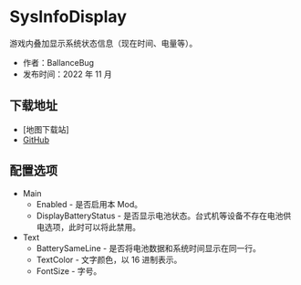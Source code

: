 # SysInfoDisplay

游戏内叠加显示系统状态信息（现在时间、电量等）。

- 作者：BallanceBug
- 发布时间：2022 年 11 月

## 下载地址

- [地图下载站]
- [GitHub](https://github.com/Xenapte/BallanceSysInfoDisplay)

## 配置选项

- Main
  * Enabled - 是否启用本 Mod。
  * DisplayBatteryStatus - 是否显示电池状态。台式机等设备不存在电池供电选项，此时可以将此禁用。
- Text
  * BatterySameLine - 是否将电池数据和系统时间显示在同一行。
  * TextColor - 文字颜色，以 16 进制表示。
  * FontSize - 字号。
